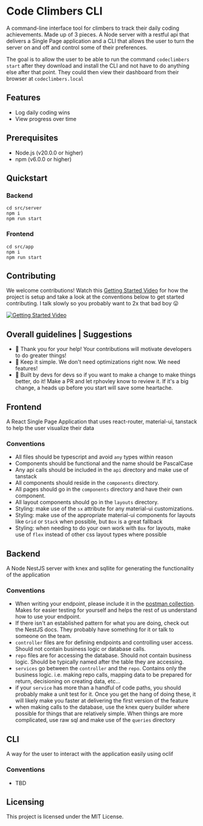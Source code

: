 # Code Climbers CLI

A command-line interface tool for climbers to track their daily coding achievements. Made up of 3 pieces. A Node server with a restful api that delivers a Single Page application and a CLI that allows the user to turn the server on and off and control some of their preferences. 

The goal is to allow the user to be able to run the command `codeclimbers start` after they download and install the CLI and not have to do anything else after that point. They could then view their dashboard from their browser at `codeclimbers.local`

## Features
- Log daily coding wins
- View progress over time

## Prerequisites
- Node.js (v20.0.0 or higher)
- npm (v6.0.0 or higher)

## Quickstart  

### Backend
```
cd src/server
npm i
npm run start
```

### Frontend
```
cd src/app
npm i
npm run start
```


## Contributing
We welcome contributions! Watch this [Getting Started Video](https://youtu.be/Q4EJKXDi3a8) for how the project is setup and take a look at the conventions below to get started contributing. I talk slowly so you probably want to 2x that bad boy 😛

[![Getting Started Video](https://i9.ytimg.com/vi_webp/Q4EJKXDi3a8/mq1.webp?sqp=CPjy4bQG-oaymwEmCMACELQB8quKqQMa8AEB-AH-CYACxgWKAgwIABABGGQgZChkMA8=&rs=AOn4CLA2zQqXOcW3g1D-R4nZLLzL8p8m2Q)](https://youtu.be/Q4EJKXDi3a8)

## Overall guidelines | Suggestions
- 🙏 Thank you for your help! Your contributions will motivate developers to do greater things! 
- 🥇 Keep it simple. We don't need optimizations right now. We need features! 
- 🤖 Built by devs for devs so if you want to make a change to make things better, do it! Make a PR and let rphovley know to review it. If it's a big change, a heads up before you start will save some heartache.

## Frontend
A React Single Page Application that uses react-router, material-ui, tanstack to help the user visualize their data

### Conventions
- All files should be typescript and avoid `any` types within reason
- Components should be functional and the name should be PascalCase
- Any api calls should be included in the `api` directory and make use of tanstack
- All components should reside in the `components` directory.
- All pages should go in the `components` directory and have their own component.
- All layout components should go in the `layouts` directory.
- Styling: make use of the `sx` attribute for any material-ui customizations.
- Styling: make use of the appropriate material-ui components for layouts like `Grid` or `Stack` when possible, but `Box` is a great fallback
- Styling: when needing to do your own work with `Box` for layouts, make use of `flex` instead of other css layout types where possible

## Backend
A Node NestJS server with knex and sqllite for generating the functionality of the application

### Conventions
- When writing your endpoint, please include it in the [postman collection](https://app.getpostman.com/join-team?invite_code=9637b029e619749476d15a4c5e1022d7&target_code=6b61a4e2db3eb4abdac588e6cc32a45c). Makes for easier testing for yourself and helps the rest of us understand how to use your endpoint. 
- If there isn't an established pattern for what you are doing, check out the NestJS docs. They probably have something for it or talk to someone on the team.
- `controller` files are for defining endpoints and controlling user access. Should not contain business logic or database calls.
- `repo` files are for accessing the database. Should not contain business logic. Should be typically named after the table they are accessing. 
- `services` go between the `controller` and the `repo`. Contains only the business logic. i.e. making repo calls, mapping data to be prepared for return, decisioning on creating data, etc...
- if your `service` has more than a handful of code paths, you should probably make a unit test for it. Once you get the hang of doing these, it will likely make you faster at delivering the first version of the feature
- when making calls to the database, use the knex query builder where possible for things that are relatively simple. When things are more complicated, use raw sql and make use of the `queries` directory


## CLI
A way for the user to interact with the application easily using oclif

### Conventions 
- TBD

## Licensing
This project is licensed under the MIT License.
